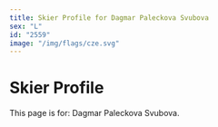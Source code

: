 ```yaml
---
title: Skier Profile for Dagmar Paleckova Svubova
sex: "L"
id: "2559"
image: "/img/flags/cze.svg" 
---
```


# Skier Profile

This page is for: Dagmar Paleckova Svubova.
    